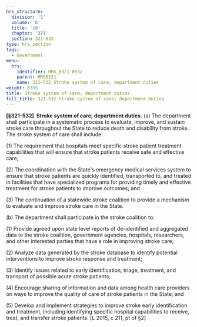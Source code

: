 ```yaml
---
hrs_structure:
  division: '1'
  volume: '6'
  title: '19'
  chapter: '321'
  section: 321-532
type: hrs_section
tags:
  - Government
menu:
  hrs:
    identifier: HRS_0321-0532
    parent: HRS0321
    name: 321-532 Stroke system of care; department duties
weight: 8355
title: Stroke system of care; department duties
full_title: 321-532 Stroke system of care; department duties
---
```

**[§321-532]  Stroke system of care; department duties.** (a) The department shall participate in a systematic process to evaluate, improve, and sustain stroke care throughout the State to reduce death and disability from stroke. The stroke system of care shall include:

(1) The requirement that hospitals meet specific stroke patient treatment capabilities that will ensure that stroke patients receive safe and effective care;

(2) The coordination with the State's emergency medical services system to ensure that stroke patients are quickly identified, transported to, and treated in facilities that have specialized programs for providing timely and effective treatment for stroke patients to improve outcomes; and

(3) The continuation of a statewide stroke coalition to provide a mechanism to evaluate and improve stroke care in the State.

(b) The department shall participate in the stroke coalition to:

(1) Provide agreed upon state level reports of de-identified and aggregated data to the stroke coalition, government agencies, hospitals, researchers, and other interested parties that have a role in improving stroke care;

(2) Analyze data generated by the stroke database to identify potential interventions to improve stroke response and treatment;

(3) Identify issues related to early identification, triage, treatment, and transport of possible acute stroke patients;

(4) Encourage sharing of information and data among health care providers on ways to improve the quality of care of stroke patients in the State; and

(5) Develop and implement strategies to improve stroke early identification and treatment, including identifying specific hospital capabilities to receive, treat, and transfer stroke patients. [L 2015, c 211, pt of §2]